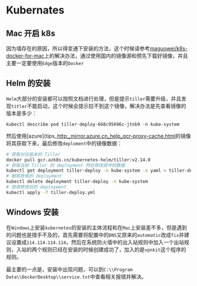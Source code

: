 # Kubernates

## Mac 开启 k8s

因为墙存在的原因，所以得变通下安装的方法，这个时候请参考[maguowei/k8s-docker-for-mac](https://github.com/maguowei/k8s-docker-for-mac)上的解决办法，通过使用国内的镜像源和预先下载好镜像，并且主要一定要使用`Edge`版本的`Docker`

## Helm 的安装

`Helm`大部分的安装都可以按照文档进行处理，但是提示`tiller`需要升级，并且发现`titler`不能启动，这个时候会提示拉不到这个镜像，解决办法是先查看镜像的版本是多少：

```
kubectl describe pod tiller-deploy-668c95696c-jtnb9 -n kube-system
```

然后使用[azure](tips_[http:_mirror.azure.cn_help_gcr-proxy-cache.html](http://_mirror.azure.cn_help_gcr-proxy-cache.html/)的镜像将其获取下来，最后修改`deploment`中的镜像数据：

```bash
# 获取对应版本的 Tiller
docker pull gcr.azk8s.cn/kubernetes-helm/tiller:v2.14.0
# 获取当前 Tiller 的 deployment 然后修改其中的数据
kubectl get deployment tiller-deploy -n kube-system -o yaml > tiller-deploy.yml
# 删除原有的 deployment
kubectl delete deployment tiller-deploy -n kube-system
# 使用修改后的 deployment
kubectl apply -f tiller-deploy.yml
```

## Windows 安装

在`Windows`上安装`kubernetes`的安装的主体流程和在`Mac`上安装差不多，但是遇到的问题也是措手不及的，首先需要将配置中的`DNS`又原来的`automatic`改成`fix`并建议设置成`114.114.114.114`，然后在系统防火墙中的出入站规则中加入一个出站规则，入站的两个规则已经在安装的时候创建成功了，加入的是`vpnkit`这个程序的规则。

最主要的一点是，安装中出现问题，可以到`C:\\Program Data\\DockerDesktop\\service.txt`中查看相关报错并解决。